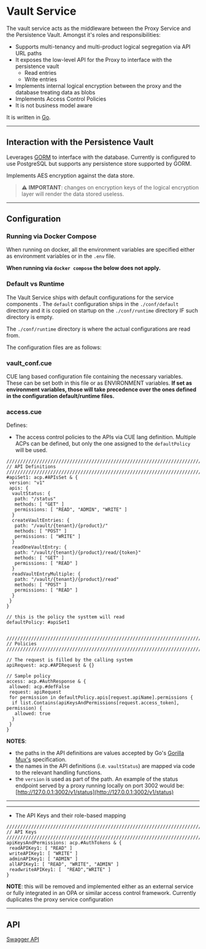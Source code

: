 # Vault Service

The vault service acts as the middleware between the Proxy Service and the Persistence Vault. Amongst it's roles and responsibilities:

- Supports multi-tenancy and multi-product logical segregation via API URL paths
- It exposes the low-level API for the Proxy to interface with the persistence vault
  - Read entries
  - Write entries
- Implements internal logical encryption between the proxy and the database treating data as blobs
- Implements Access Control Policies
- It is not business model aware

It is written in [Go](https://go.dev/).

---

## Interaction with the Persistence Vault

Leverages [GORM](https://gorm.io/) to interface with the database. Currently is configured to use PostgreSQL but supports any persistence store supported by GORM.

Implements AES encryption against the data store.

> :warning: **IMPORTANT**: changes on encryption keys of the logical encryption layer will render the data stored useless.

---

## Configuration

### Running via Docker Compose

When running on docker, all the environment variables are specified either as environment variables or in the `.env` file.

**When running via `docker compose` the below does not apply.**

### Default vs Runtime

The Vault Service ships with default configurations for the service components
.
The `default` configuration ships in the `./conf/default` directory and it is copied on startup on the `./conf/runtime` directory IF such directory is empty.

The `./conf/runtime` directory is where the actual configurations are read from.

The configuration files are as follows:

### vault_conf.cue

CUE lang based configuration file containing the necessary variables. These can be set both in this file or as ENVIRONMENT variables.
**If set as environment variables, those will take precedence over the ones defined in the configuration default/runtime files.**

### access.cue

Defines:

- The access control policies to the APIs via CUE lang definition. Multiple ACPs can be defined, but only the one assigned to the `defaultPolicy` will be used.

```
///////////////////////////////////////////////////////////////////////
// API Definitions
///////////////////////////////////////////////////////////////////////
#apiSet1: acp.#APIsSet & {
 version: "v1"
 apis: {
  vaultStatus: {
   path: "/status"
   methods: [ "GET" ]
   permissions: [ "READ", "ADMIN", "WRITE" ]
  }
  createVaultEntries: {
   path: "/vault/{tenant}/{product}/"
   methods: [ "POST" ]
   permissions: [ "WRITE" ]
  }
  readOneVaultEntry: {
   path: "/vault/{tenant}/{product}/read/{token}"
   methods: [ "GET" ]
   permissions: [ "READ" ]
  }
  readVaultEntryMultiple: {
   path: "/vault/{tenant}/{product}/read"
   methods: [ "POST" ]
   permissions: [ "READ" ]
  }
 }
}

// this is the policy the systtem will read
defaultPolicy: #apiSet1


///////////////////////////////////////////////////////////////////////
// Policies
///////////////////////////////////////////////////////////////////////

// The request is filled by the calling system
apiRequest: acp.#APIRequest & {}

// Sample policy
access: acp.#AuthResponse & {
 allowed: acp.#defFalse
 request: apiRequest
 for permission in defaultPolicy.apis[request.apiName].permissions {
  if list.Contains(apiKeysAndPermissions[request.access_token], permission) {
   allowed: true
  }
 }
}
```

**NOTES**:

- the paths in the API definitions are values accepted by Go's [Gorilla Mux's](https://github.com/gorilla/mux) specification.
- the names in the API definitions (i.e. `vaultStatus`) are mapped via code to the relevant handling functions.
- the `version` is used as part of the path. An example of the status endpoint served by a proxy running locally on port 3002 would be:
    [http://127.0.0.1:3002/v1/status](http://127.0.0.1:3002/v1/status)

---
---

- The API Keys and their role-based mapping

```
///////////////////////////////////////////////////////////////////////
// API Keys
///////////////////////////////////////////////////////////////////////
apiKeysAndPermissions: acp.#AuthTokens & {
 readAPIKey1: [ "READ" ]
 writeAPIKey1: [ "WRITE" ]
 adminAPIKey1: [ "ADMIN" ]
 allAPIKey1: [ "READ", "WRITE", "ADMIN" ]
 readwriteAPIKey1: [  "READ","WRITE" ]
}
```

**NOTE**: this will be removed and implemented either as an external service or fully integrated in an OPA or similar access control framework. Currently duplicates the proxy service configuration

---

## API

[Swagger API](https://github.com/boxyhq/terminus/blob/main/swagger/vault/swagger.json)
